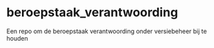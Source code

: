 # beroepstaak_verantwoording
Een repo om de beroepstaak verantwoording onder versiebeheer bij te houden
